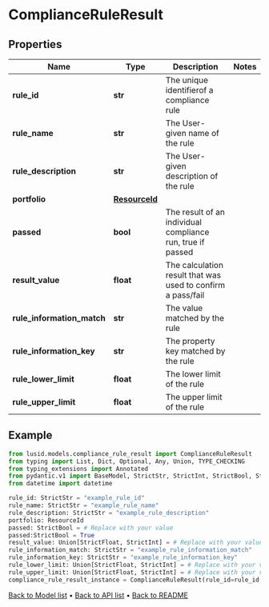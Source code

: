 # ComplianceRuleResult

## Properties
Name | Type | Description | Notes
------------ | ------------- | ------------- | -------------
**rule_id** | **str** | The unique identifierof a compliance rule | 
**rule_name** | **str** | The User-given name of the rule | 
**rule_description** | **str** | The User-given description of the rule | 
**portfolio** | [**ResourceId**](ResourceId.md) |  | 
**passed** | **bool** | The result of an individual compliance run, true if passed | 
**result_value** | **float** | The calculation result that was used to confirm a pass/fail | 
**rule_information_match** | **str** | The value matched by the rule | 
**rule_information_key** | **str** | The property key matched by the rule | 
**rule_lower_limit** | **float** | The lower limit of the rule | 
**rule_upper_limit** | **float** | The upper limit of the rule | 
## Example

```python
from lusid.models.compliance_rule_result import ComplianceRuleResult
from typing import List, Dict, Optional, Any, Union, TYPE_CHECKING
from typing_extensions import Annotated
from pydantic.v1 import BaseModel, StrictStr, StrictInt, StrictBool, StrictFloat, StrictBytes, Field, validator, ValidationError, conlist, constr
from datetime import datetime

rule_id: StrictStr = "example_rule_id"
rule_name: StrictStr = "example_rule_name"
rule_description: StrictStr = "example_rule_description"
portfolio: ResourceId
passed: StrictBool = # Replace with your value
passed:StrictBool = True
result_value: Union[StrictFloat, StrictInt] = # Replace with your value
rule_information_match: StrictStr = "example_rule_information_match"
rule_information_key: StrictStr = "example_rule_information_key"
rule_lower_limit: Union[StrictFloat, StrictInt] = # Replace with your value
rule_upper_limit: Union[StrictFloat, StrictInt] = # Replace with your value
compliance_rule_result_instance = ComplianceRuleResult(rule_id=rule_id, rule_name=rule_name, rule_description=rule_description, portfolio=portfolio, passed=passed, result_value=result_value, rule_information_match=rule_information_match, rule_information_key=rule_information_key, rule_lower_limit=rule_lower_limit, rule_upper_limit=rule_upper_limit)

```

[Back to Model list](../README.md#documentation-for-models) &#8226; [Back to API list](../README.md#documentation-for-api-endpoints) &#8226; [Back to README](../README.md)

